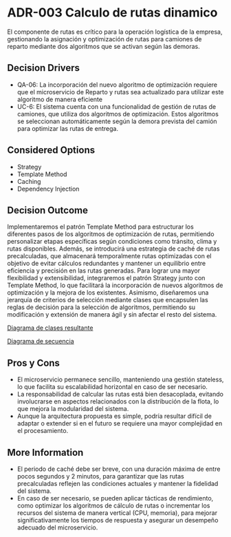 # ADR-003 Calculo de rutas dinamico

El componente de rutas es crítico para la operación logística de la empresa, gestionando la asignación y optimización de rutas para camiones de reparto mediante dos algoritmos que se activan según las demoras.

## Decision Drivers

- QA-06: La incorporación del nuevo algoritmo de optimización requiere que el microservicio de Reparto y rutas sea actualizado para utilizar este algoritmo de manera eficiente
- UC-6: El sistema cuenta con una funcionalidad de gestión de rutas de camiones, que utiliza dos algoritmos de optimización. Estos algoritmos se seleccionan automáticamente según la demora prevista del camión para optimizar las rutas de entrega.



## Considered Options

- Strategy
- Template Method
- Caching
- Dependency Injection


## Decision Outcome

Implementaremos el patrón Template Method para estructurar los diferentes pasos de los algoritmos de optimización de rutas, permitiendo personalizar etapas específicas según condiciones como tránsito, clima y rutas disponibles. Además, se introducirá una estrategia de caché de rutas precalculadas, que almacenará temporalmente rutas optimizadas con el objetivo de evitar cálculos redundantes y mantener un equilibrio entre eficiencia y precisión en las rutas generadas. Para lograr una mayor flexibilidad y extensibilidad, integraremos el patrón Strategy junto con Template Method, lo que facilitará la incorporación de nuevos algoritmos de optimización y la mejora de los existentes. Asimismo, diseñaremos una jerarquía de criterios de selección mediante clases que encapsulen las reglas de decisión para la selección de algoritmos, permitiendo su modificación y extensión de manera ágil y sin afectar el resto del sistema.

[Diagrama de clases resultante](./imagenes/ADR-003-diagrama-de-clases.md)

[Diagrama de secuencia](./imagenes/ADR-003-diagrama-de-secuencia.md)



## Pros y Cons

- El microservicio permanece sencillo, manteniendo una gestión stateless, lo que facilita su escalabilidad horizontal en caso de ser necesario.
- La responsabilidad de calcular las rutas está bien desacoplada, evitando involucrarse en aspectos relacionados con la distribución de la flota, lo que mejora la modularidad del sistema.
- Aunque la arquitectura propuesta es simple, podría resultar difícil de adaptar o extender si en el futuro se requiere una mayor complejidad en el procesamiento.

## More Information
- El periodo de caché debe ser breve, con una duración máxima de entre pocos segundos y 2 minutos, para garantizar que las rutas precalculadas reflejen las condiciones actuales y mantener la fidelidad del sistema.
- En caso de ser necesario, se pueden aplicar tácticas de rendimiento, como optimizar los algoritmos de cálculo de rutas o incrementar los recursos del sistema de manera vertical (CPU, memoria), para mejorar significativamente los tiempos de respuesta y asegurar un desempeño adecuado del microservicio.





